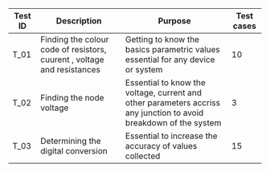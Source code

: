 | **Test ID** | **Description**                                              |**Purpose** |**Test cases** |   
|-------------|--------------------------------------------------------------|------------|---------------|
|  T_01       |Finding the colour code of resistors, cuurent , voltage and resistances | Getting to know the basics parametric values essential for any device or system| 10|
|  T_02       |Finding the node voltage| Essential to know the voltage, current and other parameters accriss any junction to avoid breakdown of the system| 3|    
| T_03 | Determining the digital  conversion| Essential to increase the accuracy of values collected| 15 |

